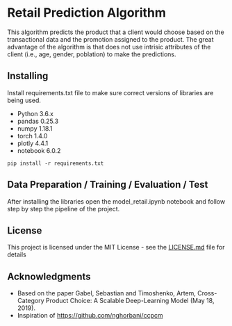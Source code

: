 # Retail Prediction Algorithm

This algorithm predicts the product that a client would choose based on the transactional data and the promotion assigned to the product. The great advantage of the algorithm is that does not use intrisic attributes of the client (i.e., age, gender, poblation) to make the predictions.


## Installing

Install requirements.txt file to make sure correct versions of libraries are being used.

- Python 3.6.x
- pandas 0.25.3
- numpy 1.18.1
- torch 1.4.0
- plotly 4.4.1
- notebook 6.0.2

```
pip install -r requirements.txt
```

## Data Preparation / Training / Evaluation / Test

After installing the libraries open the model_retail.ipynb notebook and follow step by step the pipeline of the project. 

## License

This project is licensed under the MIT License - see the [LICENSE.md](LICENSE.md) file for details

## Acknowledgments

* Based on the paper Gabel, Sebastian and Timoshenko, Artem, Cross-Category Product Choice: A Scalable Deep-Learning Model (May 18, 2019). 
* Inspiration of https://github.com/nghorbani/ccpcm

